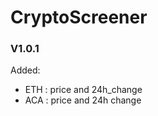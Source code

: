 # CryptoScreener

<h3>V1.0.1</h3>

Added:
  + ETH : price and 24h_change
  + ACA : price and 24h change
